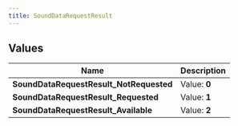 ```yaml
---
title: SoundDataRequestResult
---
```


## Values
| Name | Description |
| ---- | ----------- |
| **SoundDataRequestResult_NotRequested** | Value: **0** |
| **SoundDataRequestResult_Requested** | Value: **1** |
| **SoundDataRequestResult_Available** | Value: **2** |

